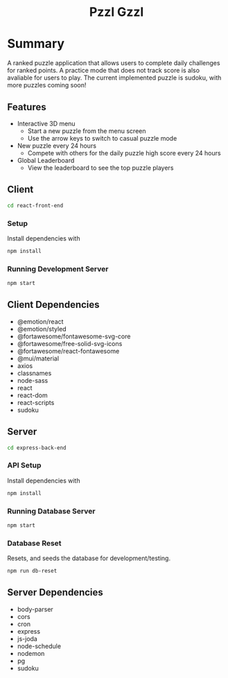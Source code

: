 <h1 align="center">Pzzl Gzzl</h1>

# Summary
A ranked puzzle application that allows users to complete daily challenges for ranked points. A practice mode that does not track score is also avaliable for users to play. The current implemented puzzle is sudoku, with more puzzles coming soon!

## Features
- Interactive 3D menu
  - Start a new puzzle from the menu screen
  - Use the arrow keys to switch to casual puzzle mode
- New puzzle every 24 hours
  - Compete with others for the daily puzzle high score every 24 hours
- Global Leaderboard
  - View the leaderboard to see the top puzzle players

## **Client**
```sh
cd react-front-end
```

### Setup

Install dependencies with

```sh
npm install
```

### Running Development Server

```sh
npm start
```

## Client Dependencies
- @emotion/react
- @emotion/styled
- @fortawesome/fontawesome-svg-core
- @fortawesome/free-solid-svg-icons
- @fortawesome/react-fontawesome
- @mui/material
- axios
- classnames
- node-sass
- react
- react-dom
- react-scripts
- sudoku

## **Server**

```sh
cd express-back-end
```

### API Setup

Install dependencies with

```sh
npm install
```

### Running Database Server

```sh
npm start
```

### Database Reset

Resets, and seeds the database for development/testing.

```sh
npm run db-reset
```

## Server Dependencies
- body-parser
- cors
- cron
- express
- js-joda
- node-schedule
- nodemon
- pg
- sudoku
